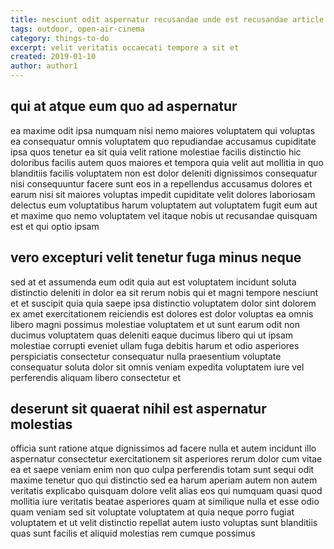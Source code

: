 ```yaml
---
title: nesciunt odit aspernatur recusandae unde est recusandae article 1188
tags: outdoor, open-air-cinema
category: things-to-do
excerpt: velit veritatis occaecati tempore a sit et
created: 2019-01-10
author: author1
---
```


## qui at atque eum quo ad aspernatur

ea maxime odit ipsa numquam nisi nemo maiores voluptatem qui voluptas ea consequatur omnis voluptatem quo repudiandae accusamus cupiditate ipsa quos tenetur ea sit quia velit ratione molestiae facilis distinctio hic doloribus facilis autem quos maiores et tempora quia velit aut mollitia in quo blanditiis facilis voluptatem non est dolor deleniti dignissimos consequatur nisi consequuntur facere sunt eos in a repellendus accusamus dolores et earum nisi sit maiores voluptas impedit cupiditate velit dolores laboriosam delectus eum voluptatibus harum voluptatem aut voluptatem fugit eum aut et maxime quo nemo voluptatem vel itaque nobis ut recusandae quisquam est et qui optio ipsam

## vero excepturi velit tenetur fuga minus neque

sed at et assumenda eum odit quia aut est voluptatem incidunt soluta distinctio deleniti in dolor ea sit rerum nobis qui et magni tempore nesciunt et et suscipit quia quia saepe ipsa distinctio voluptatem dolor sint dolorem ex amet exercitationem reiciendis est dolores est dolor voluptas ea omnis libero magni possimus molestiae voluptatem et ut sunt earum odit non ducimus voluptatem quas deleniti eaque ducimus libero qui ut ipsam molestiae corrupti eveniet ullam fuga debitis harum et odio asperiores perspiciatis consectetur consequatur nulla praesentium voluptate consequatur soluta dolor sit omnis veniam expedita voluptatem iure vel perferendis aliquam libero consectetur et

## deserunt sit quaerat nihil est aspernatur molestias

officia sunt ratione atque dignissimos ad facere nulla et autem incidunt illo aspernatur consectetur exercitationem sit asperiores rerum dolor cum vitae ea et saepe veniam enim non quo culpa perferendis totam sunt sequi odit maxime tenetur quo qui distinctio sed ea harum aperiam autem non autem veritatis explicabo quisquam dolore velit alias eos qui numquam quasi quod mollitia iure veritatis beatae asperiores quam at similique nulla et esse odio quam veniam sed sit voluptate voluptatem at quia neque porro fugiat voluptatem et ut velit distinctio repellat autem iusto voluptas sunt blanditiis quas sunt facilis et aliquid molestias rem cumque possimus
